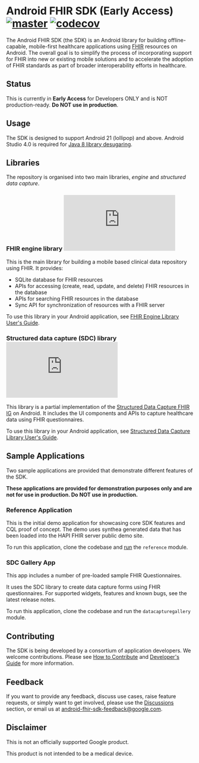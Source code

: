 # Android FHIR SDK (Early Access) [![master](https://github.com/google/android-fhir/workflows/CI/badge.svg?branch=master)](https://github.com/google/android-fhir/actions?query=workflow%3ACI) [![codecov](https://codecov.io/gh/google/android-fhir/branch/master/graph/badge.svg?token=PDSC4WRDTQ)](https://codecov.io/gh/google/android-fhir/branch/master)

The Android FHIR SDK (the SDK) is an Android library for building
offline-capable, mobile-first healthcare applications using
[FHIR](https://www.hl7.org/fhir/) resources on Android. The overall goal is to
simplify the process of incorporating support for FHIR into new or existing
mobile solutions and to accelerate the adoption of FHIR standards as part of
broader interoperability efforts in healthcare.

## Status

This is currently in **Early Access** for Developers ONLY and is NOT
production-ready. **Do NOT use in production**.

## Usage

The SDK is designed to support Android 21 (lollipop) and above. Android Studio
4.0 is required for [Java 8 library
desugaring](https://developer.android.com/studio/preview/features#j8-desugar).

## Libraries

The repository is organised into two main libraries, *engine* and *structured
data capture*.

### FHIR engine library  [![Google Maven](https://badgen.net/maven/v/metadata-url/dl.google.com/dl/android/maven2/com/google/android/fhir/engine/maven-metadata.xml)](https://maven.google.com/web/index.html?#com.google.android.fhir:engine)

This is the main library for building a mobile based clinical data repository
using FHIR. It provides:

- SQLite database for FHIR resources
- APIs for accessing (create, read, update, and delete) FHIR resources in the
  database
- APIs for searching FHIR resources in the database
- Sync API for synchronization of resources with a FHIR server

To use this library in your Android application, see [FHIR Engine Library User's
Guide](https://github.com/google/android-fhir/wiki/FHIR-Engine-Library-User's-Guide).

### Structured data capture (SDC) library  [![Google Maven](https://badgen.net/maven/v/metadata-url/dl.google.com/dl/android/maven2/com/google/android/fhir/data-capture/maven-metadata.xml)](https://maven.google.com/web/index.html?#com.google.android.fhir:data-capture)

This library is a partial implementation of the [Structured Data Capture FHIR
IG](http://build.fhir.org/ig/HL7/sdc/) on Android. It includes the UI components
and APIs to capture healthcare data using FHIR questionnaires.

To use this library in your Android application, see [Structured Data Capture
Library User's
Guide](https://github.com/google/android-fhir/wiki/Structured-Data-Capture-Library-User's-Guide).

## Sample Applications

Two sample applications are provided that demonstrate different features of the
SDK.

**These applications are provided for demonstration purposes only and are not
for use in production. Do NOT use in production.**

### Reference Application

This is the initial demo application for showcasing core SDK features and CQL
proof of concept. The demo uses synthea generated data that has been loaded into
the HAPI FHIR server public demo site.

To run this application, clone the codebase and
[run](https://developer.android.com/studio/run) the `reference` module.

### SDC Gallery App

This app includes a number of pre-loaded sample FHIR Questionnaires.

It uses the SDC library to create data capture forms using FHIR questionnaires.
For supported widgets, features and known bugs, see the latest release notes.

To run this application, clone the codebase and run the `datacapturegallery`
module.

## Contributing

The SDK is being developed by a consortium of application developers. We welcome
contributions. Please see [How to
Contribute](https://github.com/google/android-fhir/blob/master/docs/contributing.md)
and [Developer's
Guide](https://github.com/google/android-fhir/wiki/Developer's-Guide) for more
information.

## Feedback

If you want to provide any feedback, discuss use cases, raise feature requests,
or simply want to get involved, please use the
[Discussions](https://github.com/google/android-fhir/discussions) section, or
email us at <android-fhir-sdk-feedback@google.com>.

## Disclaimer

This is not an officially supported Google product.

This product is not intended to be a medical device.
